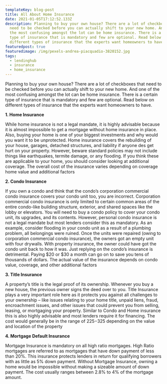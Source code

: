 ```yaml
---
templateKey: blog-post
title: All About Home Insurance
date: 2021-01-05T17:12:52.133Z
description: Planning to buy your own house? There are a lot of checkboxes that
  need to be checked before you can actually shift to your new home. And one of
  the most confusing amongst the lot can be home insurance. There is a certain
  type of insurance that is mandatory and few are optional. Read below on
  different types of insurance that the experts want homeowners to have.
featuredpost: true
featuredimage: /img/pexels-andrea-piacquadio-3820152.jpg
tags:
  - lendinghub
  - insurance
  - home_insurance
---
```

Planning to buy your own house? There are a lot of checkboxes that need to be checked before you can actually shift to your new home. And one of the most confusing amongst the lot can be home insurance. There is a certain type of insurance that is mandatory and few are optional. Read below on different types of insurance that the experts want homeowners to have.

**1. Home Insurance**

While home insurance is not a legal mandate, it is highly advisable because it is almost impossible to get a mortgage without home insurance in place. Also, buying your home is one of your biggest investments and why would you want it to be unprotected. Home insurance covers the rebuilding of your house, garages, detached structures, and liability if anyone des get hurt on your property. However, beware standard policies may not include things like earthquakes, termite damage, or any flooding. If you think these are applicable to your home, you should consider looking at additional coverage. The overall cost of the insurance varies depending on coverage home value and additional factors

**2. Condo Insurance**

If you own a condo and think that the condo’s corporation commercial condo insurance covers your condo unit too, you are incorrect. Corporation commercial condo insurance is only limited to certain common areas of the entire condo-like building structure, exterior, and shared spaces like the lobby or elevators. You will need to buy a condo policy to cover your condo unit, its upgrades, and its contents. However, personal condo insurance is not a legal mandate but most lenders consider this as mandatory. As an example, consider flooding in your condo unit as a result of a plumbing problem, all belongings were ruined. Once the units were repaired (owing to corporation commercial condo insurance), the owners got an empty unit with four drywalls. With property insurance, the owner could have got the condo unit back to how it was. Just replying on the condo’s insurance is detrimental. Paying $20 or $30 a month can go on to save you tens of thousands of dollars. The actual value of the insurance depends on condo value, coverage, and other additional factors

**3. Title Insurance**

A property’s title is the legal proof of its ownership. Whenever you buy a new house, the previous owner signs the deed over to you. Title Insurance plays a very important role here as it protects you against all challenges to your ownership – like issues relating to your home title, unpaid liens, fraud, encroachment issues, and other issues that could prevent you from selling, leasing, or mortgaging your property. Similar to Condo and Home insurance this is also highly advisable and most lenders require it for financing. The cost would generally be in the range of $225-$325 depending on the value and location of the property

**4. Mortgage Default Insurance**

Mortgage Insurance is mandatory on all high ratio mortgages. High Ratio mortgages are referred to as mortgages that have down payment of less than 20%. This insurance protects lenders in return for qualifying borrowers with as little as 5% down payment. Without Mortgage Insurance, owning a home would be impossible without making a sizeable amount of down payment. The cost usually ranges between 2.8% to 4% of the mortgage amount.